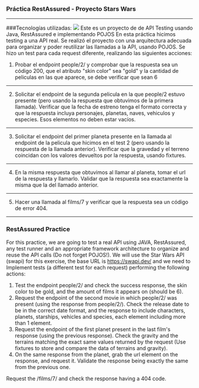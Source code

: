 ### Práctica RestAssured - Proyecto Stars Wars 
---

###Tecnologías utilizadas:
<img src="https://github.com/Candeagainn/StarsWarsProject/assets/104110428/85f218f3-8095-45ef-8ff8-dc0bc867bd69">
Este es un proyecto de de API Testing usando Java, RestAssured e implementando POJOS
En esta práctica hicimos testing a una API real. Se realizó el proyecto con una arquitectura adecuada para organizar y poder reutilizar las llamadas a la API, usando POJOS.
Se hizo un test para cada request diferente, realizando las siguientes acciones:

1. Probar el endpoint people/2/ y comprobar que la respuesta sea un código 200, que el atributo "skin color" sea "gold" y la cantidad de peliculas en las que aparece, se debe verificar que sean 6
---
2. Solicitar el endpoint de la segunda pelicula en la que people/2 estuvo presente (pero usando la respuesta que obtuvimos de la primera llamada). Verificar que la fecha de estreno tenga el formato correcta y que la respuesta incluya personajes, planetas, naves, vehiculos y especies. Esos elementos no deben estar vacíos. 
---
3. Solicitar  el endpoint del primer planeta presente en la llamada al endpoint de la pelicula que hicimos en el test 2 (pero usando la respuesta de la llamada anterior). Verificar que la gravedad y el terreno coincidan con los valores devueltos por la respuesta, usando fixtures.
---
4. En la misma respuesta que obtuvimos al llamar al planeta, tomar el url de la respuesta y llamarlo. Validar que la respuesta sea exactamente la misma que la del llamado anterior.
---
5. Hacer una llamada al films/7 y verificar que la respuesta sea un código de error 404.


---
### RestAssured Practice

For this practice, we are going to test a real API using JAVA, RestAssured, any test runner and an appropriate framework architecture to organize and reuse the API calls (Do not forget POJOS!). 
We will use the Star Wars API (swapi) for this exercise, the base URL is https://swapi.dev/ and we need to Implement tests (a different test for each request) performing the following actions:

1) Test the endpoint people/2/ and check the success response, the skin color to be gold, and the amount of films it appears on (should be 6).
2) Request the endpoint of the second movie in which people/2/ was present (using the response from people/2/). Check the release date to be in the correct date format, and the response to include characters, planets, starships, vehicles and species, each element including more than 1 element.
3) Request the endpoint of the first planet present in the last film's response (using the previous response). Check the gravity and the terrains matching the exact same values returned by the request (Use fixtures to store and compare the data of terrains and gravity).
4) On the same response from the planet, grab the url element on the response, and request it. Validate the response being exactly the same from the previous one.

Request the /films/7/ and check the response having a 404 code.
